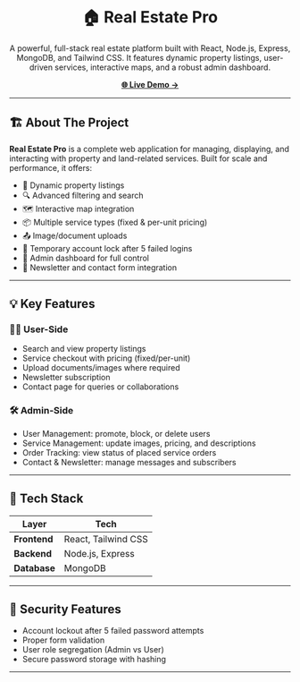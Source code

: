 <h1 align="center">🏠 Real Estate Pro</h1>

<p align="center">
  A powerful, full-stack real estate platform built with React, Node.js, Express, MongoDB, and Tailwind CSS. It features dynamic property listings, user-driven services, interactive maps, and a robust admin dashboard.
</p>

<p align="center">
  <a href="https://real-estate-pro-web.vercel.app" target="_blank"><strong>🌐 Live Demo →</strong></a>
</p>

---

## 🏗️ About The Project

**Real Estate Pro** is a complete web application for managing, displaying, and interacting with property and land-related services. Built for scale and performance, it offers:

- 🏡 Dynamic property listings
- 🔍 Advanced filtering and search
- 🗺️ Interactive map integration
- 📦 Multiple service types (fixed & per-unit pricing)
- 📤 Image/document uploads
- 🔐 Temporary account lock after 5 failed logins
- 🧾 Admin dashboard for full control
- 📨 Newsletter and contact form integration

---

## 💡 Key Features

### 👨‍💼 User-Side
- Search and view property listings
- Service checkout with pricing (fixed/per-unit)
- Upload documents/images where required
- Newsletter subscription
- Contact page for queries or collaborations

### 🛠️ Admin-Side
- User Management: promote, block, or delete users
- Service Management: update images, pricing, and descriptions
- Order Tracking: view status of placed service orders
- Contact & Newsletter: manage messages and subscribers

---

## 🧰 Tech Stack

| Layer         | Tech                  |
|---------------|------------------------|
| **Frontend**  | React, Tailwind CSS    |
| **Backend**   | Node.js, Express       |
| **Database**  | MongoDB                |

---

## 🔐 Security Features

- Account lockout after 5 failed password attempts
- Proper form validation
- User role segregation (Admin vs User)
- Secure password storage with hashing

---


